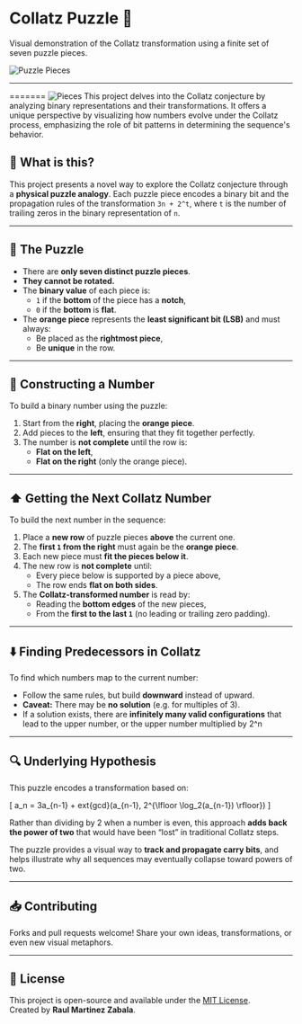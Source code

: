
# Collatz Puzzle 🧩

Visual demonstration of the Collatz transformation using a finite set of seven puzzle pieces.

![Puzzle Pieces](https://github.com/motionTroupper/collatz_puzzle/blob/main/assets/puzzle_pieces.png)

---
=======
![Pieces](collatz_puzzle.png)
This project delves into the Collatz conjecture by analyzing binary representations and their transformations. It offers a unique perspective by visualizing how numbers evolve under the Collatz process, emphasizing the role of bit patterns in determining the sequence's behavior.

## 🧠 What is this?

This project presents a novel way to explore the Collatz conjecture through a **physical puzzle analogy**. Each puzzle piece encodes a binary bit and the propagation rules of the transformation `3n + 2^t`, where `t` is the number of trailing zeros in the binary representation of `n`.

---

## 🧩 The Puzzle

- There are **only seven distinct puzzle pieces**.
- **They cannot be rotated.**
- The **binary value** of each piece is:
  - `1` if the **bottom** of the piece has a **notch**,
  - `0` if the **bottom** is **flat**.
- The **orange piece** represents the **least significant bit (LSB)** and must always:
  - Be placed as the **rightmost piece**,
  - Be **unique** in the row.

---

## 🧱 Constructing a Number

To build a binary number using the puzzle:

1. Start from the **right**, placing the **orange piece**.
2. Add pieces to the **left**, ensuring that they fit together perfectly.
3. The number is **not complete** until the row is:
   - **Flat on the left**,
   - **Flat on the right** (only the orange piece).

---

## ⬆️ Getting the Next Collatz Number

To build the next number in the sequence:

1. Place a **new row** of puzzle pieces **above** the current one.
2. The **first `1` from the right** must again be the **orange piece**.
3. Each new piece must **fit the pieces below it**.
4. The new row is **not complete** until:
   - Every piece below is supported by a piece above,
   - The row ends **flat on both sides**.
5. The **Collatz-transformed number** is read by:
   - Reading the **bottom edges** of the new pieces,
   - From the **first to the last `1`** (no leading or trailing zero padding).

---

## ⬇️ Finding Predecessors in Collatz

To find which numbers map to the current number:

- Follow the same rules, but build **downward** instead of upward.
- **Caveat:** There may be **no solution** (e.g. for multiples of 3).
- If a solution exists, there are **infinitely many valid configurations** that lead to the upper number, or the upper number multiplied by 2^n

---

## 🔍 Underlying Hypothesis

This puzzle encodes a transformation based on:

\[
a_n = 3a_{n-1} + 	ext{gcd}(a_{n-1}, 2^{\lfloor \log_2(a_{n-1}) \rfloor})
\]

Rather than dividing by 2 when a number is even, this approach **adds back the power of two** that would have been “lost” in traditional Collatz steps.

The puzzle provides a visual way to **track and propagate carry bits**, and helps illustrate why all sequences may eventually collapse toward powers of two.

---

## 📥 Contributing

Forks and pull requests welcome! Share your own ideas, transformations, or even new visual metaphors.

---

## 📜 License

This project is open-source and available under the [MIT License](LICENSE).  
Created by **Raul Martinez Zabala**.
